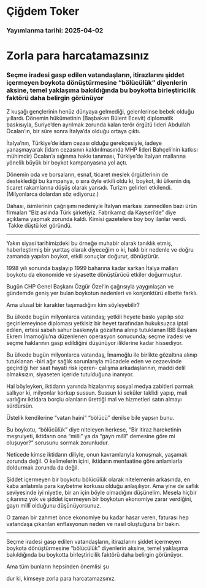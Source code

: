 # Çiğdem Toker

### Yayımlanma tarihi: 2025-04-02

# Zorla para harcatamazsınız


### Seçme iradesi gasp edilen vatandaşların, itirazlarını şiddet içermeyen boykota dönüştürmesine “bölücülük” diyenlerin aksine, temel yaklaşıma bakıldığında bu boykotta birleştiricilik faktörü daha belirgin görünüyor

Z kuşağı gençlerinin henüz dünyaya gelmediği, gelenlerinse bebek olduğu yıllardı. Dönemin hükümetinin (Başbakan Bülent Ecevit) diplomatik baskısıyla, Suriye’den ayrılmak zorunda kalan terör örgütü lideri Abdullah Öcalan’ın, bir süre sonra İtalya’da olduğu ortaya çıktı.

İtalya’nın, Türkiye’de idam cezası olduğu gerekçesiyle, iadeye yanaşmayarak (idam cezasının kaldırılmasında MHP lideri Bahçeli’nin katkısı mühimdir) Öcalan’a sığınma hakkı tanıması, Türkiye’de İtalyan mallarına yönelik büyük bir boykot kampanyasına yol açtı.

Dönemin oda ve borsaların, esnaf, ticaret meslek örgütlerinin de desteklediği bu kampanya, o sıra öyle etkili oldu ki, boykot, iki ülkenin dış ticaret rakamlarına düşüş olarak yansıdı. Turizm gelirleri etkilendi. (Milyonlarca dolardan söz ediyoruz.)

Dahası, isimlerinin çağrışımı nedeniyle İtalyan markası zannedilen bazı ürün firmaları “Biz aslında Türk şirketiyiz. Fabrikamız da Kayseri’de” diye açıklama yapmak zorunda kaldı. Kimisi gazetelere boy boy ilanlar verdi.  Takke düştü kel göründü.

* * *

Yakın siyasi tarihimizdeki bu örneğe muhabir olarak tanıklık etmiş, haberleştirmiş bir yurttaş olarak diyeceğim o ki, haklı bir nedenle ve doğru zamanda yapılan boykot, etkili sonuçlar doğurur, dönüştürür.

1998 yılı sonunda başlayıp 1999 baharına kadar sarkan İtalya malları boykotu da ekonomide ve siyasette dönüştürücü etkiler doğurmuştur.

Bugün CHP Genel Başkanı Özgür Özel’in çağrısıyla yaygınlaşan ve gündemde geniş yer bulan boykotun nedenleri ve konjonktürü elbette farklı.

Ama ulusal bir karakter taşımadığını kim söyleyebilir?

Bu ülkede bugün milyonlarca vatandaş; yetkili heyete baskı yapılıp söz geçirilemeyince diploması yetkisiz bir heyet tarafından hukuksuzca iptal edilen, ertesi sabah sahur baskınıyla gözaltına alınıp tutuklanan İBB Başkanı Ekrem İmamoğlu’na düzenlenen operasyon sonucunda; seçme iradesi ve seçme haklarının gasp edildiğini düşünüyor iliklerine kadar hissediyor.

Bu ülkede bugün milyonlarca vatandaş, İmamoğlu ile birlikte gözaltına alınıp tutuklanan -biri ağır sağlık sorunlarıyla mücadele eden ve cezaevinde geçirdiği her saat hayati risk içeren- çalışma arkadaşlarının, maddi delil olmaksızın, siyaseten içeride tutulduğuna inanıyor.

Hal böyleyken, iktidarın yanında hizalanmış sosyal medya zabitleri parmak sallıyor ki, milyonlar korkup sussun. Sussun ki seküler taklidi yapıp, mali varlığını iktidara borçlu olanların ürettiği mal ve hizmetleri satın almayı sürdürsün.

Üstelik kendilerine “vatan haini” “bölücü” denilse bile yapsın bunu.

Bu boykotu, “bölücülük” diye niteleyen herkese, “Bir itiraz hareketinin meşruiyeti, iktidarın ona “milli” ya da “gayrı millî” demesine göre mi oluşuyor?” sorusunu sormak zorunludur.

Neticede kimse iktidarın diliyle, onun kavramlarıyla konuşmak, yaşamak zorunda değil. O kelimelerin içini, iktidarın menfaatine göre anlamlarla doldurmak zorunda da değil.

Şiddet içermeyen bir boykotu bölücülük olarak nitelemenin arkasında, en kaba anlatımla para kaybetme korkusu olduğu anlaşılıyor. Ama yine de saflık seviyesinde iyi niyetle, bir an için böyle olmadığını düşünelim. Mesela hiçbir çıkarınız yok ve şiddet içermeyen bir boykotun ekonomiye zarar verdiğini, gayrı millî olduğunu düşünüyorsunuz.

O zaman bir zahmet önce ekonomiye bu kadar hasar veren, faturası hep vatandaşa çıkarılan enflasyonun neden ve nasıl oluştuğuna bir bakın.

* * *

Seçme iradesi gasp edilen vatandaşların, itirazlarını şiddet içermeyen boykota dönüştürmesine “bölücülük” diyenlerin aksine, temel yaklaşıma bakıldığında bu boykotta birleştiricilik faktörü daha belirgin görünüyor.

Ama tüm bunların hepsinden önemlisi şu

dur ki, kimseye zorla para harcatamazsınız.

